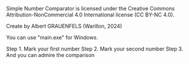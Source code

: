 Simple Number Comparator is licensed under the Creative Commons Attribution-NonCommercial 4.0 International license (CC BY-NC 4.0).

Create by Albert GRAUENFELS (Warillon, 2024)

You can use "main.exe" for Windows.

Step 1. Mark your first number
Step 2. Mark your second number
Step 3. And you can admire the comparison
